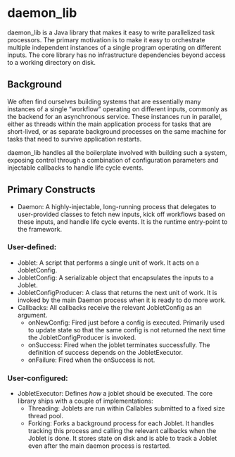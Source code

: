# daemon_lib
daemon_lib is a Java library that makes it easy to write parallelized task processors. The primary motivation is to make it easy to orchestrate multiple independent instances of a single program operating on different inputs. The core library has no infrastructure dependencies beyond access to a working directory on disk.

## Background
We often find ourselves building systems that are essentially many instances of a single “workflow” operating on different inputs, commonly as the backend for an asynchronous service. These instances run in parallel, either as threads within the main application process for tasks that are short-lived, or as separate background processes on the same machine for tasks that need to survive application restarts. 


daemon_lib handles all the boilerplate involved with building such a system, exposing control through a combination of configuration parameters and injectable callbacks to handle life cycle events. 


## Primary Constructs
* Daemon: A highly-injectable, long-running process that delegates to user-provided classes to fetch new inputs, kick off workflows based on these inputs, and handle life cycle events. It is the runtime entry-point to the framework.

### User-defined:
* Joblet: A script that performs a single unit of work. It acts on a JobletConfig.
* JobletConfig: A serializable object that encapsulates the inputs to a Joblet.
* JobletConfigProducer: A class that returns the next unit of work. It is invoked by the main Daemon process when it is ready to do more work.
* Callbacks: All callbacks receive the relevant JobletConfig as an argument.
    * onNewConfig: Fired just before a config is executed. Primarily used to update state so that the same config is not returned the next time the JobletConfigProducer is invoked.
    * onSuccess: Fired when the joblet terminates successfully. The definition of success depends on the JobletExecutor.
    * onFailure: Fired when the onSuccess is not.

### User-configured:

* JobletExecutor: Defines *how* a joblet should be executed. The core library ships with a couple of implementations:
    * Threading: Joblets are run within Callables submitted to a fixed size thread pool.
    * Forking: Forks a background process for each Joblet. It handles tracking this process and calling the relevant callbacks when the Joblet is done. It stores state on disk and is able to track a Joblet even after the main daemon process is restarted.
